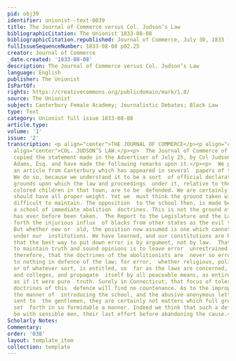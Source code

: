```yaml
---
pid: obj39
identifier: unionist--text-0039
title: The Journal of Commerce versus Col. Judson’s Law
bibliographicCitation: The Unionist 1833-08-08
bibliographicCitation.republished: Journal of Commerce, July 30, 1833 (not researched)
fullIssueSequenceNumber: 1833-08-08 p02.25
creator: Journal of Commerce
_date.created: '1833-08-08'
description: The Journal of Commerce versus Col. Judson’s Law
language: English
publisher: The Unionist
IsPartOf: 
rights: https://creativecommons.org/publicdomain/mark/1.0/
source: The Unionist
subject: Canterbury Female Academy; Journalistic Debates; Black Law
type: Text
category: Unionist full issue 1833-08-08
article.type: 
volume: '1'
issue: '2'
transcription: <p align="center">THE JOURNAL OF COMMERCE</p><p align="center"><em>versus.</em></p><p
  align="center">COL. JUDSON’S LAW.</p><p>  The Journal of Commerce of July 30  <sup>th</sup>  has
  copied the statement made in the Advertiser of July 25, by Col Judson and  Rufus
  Adams, Esq. and have made the following remarks upon it.</p><p>  We publish to day
  an article from Canterbury which has appeared in several  papers of that neighborhood.
  We do so, because we understand it to be a sort  of official declaration of the
  grounds upon which the law and proceedings  under it, relative to the school for
  colored children in that town, are to be  defended. We are certainly willing it
  should have all proper weight. Yet we  must think the ground taken will be very
  difficult to maintain. The opposition  to the school then, is made because it is
  a school of immediate abolition  doctrines. This is not the ground of defence which
  has ever before been taken.  The Report to the Legislature and the Law, both set
  forth the injurious influx  of blacks from other states as the evil to be prevented.
  But whether new or  old, the position now assumed is one which cannot be maintained
  under our  institutions. We have learned, and our constitutions are based upon the  knowledge,
  that the best way to put down error is by argument, not by law.  That the best way
  to maintain truth and sound opinions is to leave error  unrestrained. Admitting
  therefore, that the doctrines of the abolitionists are  never so erroneous, it amounts
  to nothing in defence of the law; for error,  whether religious, political, scientific,
  or of whatever sort, is entitled, so  far as the laws are concerned, to set up schools
  and colleges, and propagate  itself by all peaceable means, as entirely unrestrained
  as if it were pure  truth. Surely in Connecticut, that focus of toleration, the
  doctrines of this  defence will find no countenance. As to the improprieties in
  the manner of  introducing the school, and the abusive anonymous letters which were
  sent to  the gentlemen, they are certainly not matters which full grown men should
  set  forth in so formidable a manner. Indeed we think that such a defence as this,  must
  be with sensible men, their last effort before abandoning the cause.</p>
Scholarly Notes: 
Commentary: 
order: '038'
layout: template_item
collection: template
---
```

